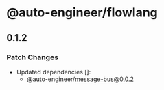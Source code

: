 # @auto-engineer/flowlang

## 0.1.2

### Patch Changes

- Updated dependencies []:
  - @auto-engineer/message-bus@0.0.2
